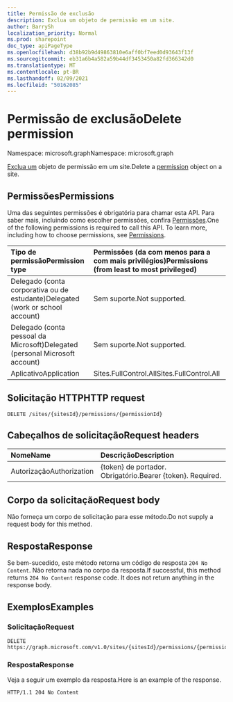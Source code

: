 ```yaml
---
title: Permissão de exclusão
description: Exclua um objeto de permissão em um site.
author: BarrySh
localization_priority: Normal
ms.prod: sharepoint
doc_type: apiPageType
ms.openlocfilehash: d38b92b9d49863810e6aff0bf7eed0d93643f13f
ms.sourcegitcommit: eb31a6b4a582a59b44df3453450a82fd366342d0
ms.translationtype: MT
ms.contentlocale: pt-BR
ms.lasthandoff: 02/09/2021
ms.locfileid: "50162085"
---
```

# <a name="delete-permission"></a><span data-ttu-id="9c6c3-103">Permissão de exclusão</span><span class="sxs-lookup"><span data-stu-id="9c6c3-103">Delete permission</span></span>
<span data-ttu-id="9c6c3-104">Namespace: microsoft.graph</span><span class="sxs-lookup"><span data-stu-id="9c6c3-104">Namespace: microsoft.graph</span></span>

<span data-ttu-id="9c6c3-105">[Exclua um](../resources/permission.md) objeto de permissão em um site.</span><span class="sxs-lookup"><span data-stu-id="9c6c3-105">Delete a [permission](../resources/permission.md) object on a site.</span></span>

## <a name="permissions"></a><span data-ttu-id="9c6c3-106">Permissões</span><span class="sxs-lookup"><span data-stu-id="9c6c3-106">Permissions</span></span>
<span data-ttu-id="9c6c3-p101">Uma das seguintes permissões é obrigatória para chamar esta API. Para saber mais, incluindo como escolher permissões, confira [Permissões](/graph/permissions-reference).</span><span class="sxs-lookup"><span data-stu-id="9c6c3-p101">One of the following permissions is required to call this API. To learn more, including how to choose permissions, see [Permissions](/graph/permissions-reference).</span></span>

|<span data-ttu-id="9c6c3-109">Tipo de permissão</span><span class="sxs-lookup"><span data-stu-id="9c6c3-109">Permission type</span></span>                        | <span data-ttu-id="9c6c3-110">Permissões (da com menos para a com mais privilégios)</span><span class="sxs-lookup"><span data-stu-id="9c6c3-110">Permissions (from least to most privileged)</span></span>
|:--------------------------------------|:-------------------------------------
|<span data-ttu-id="9c6c3-111">Delegado (conta corporativa ou de estudante)</span><span class="sxs-lookup"><span data-stu-id="9c6c3-111">Delegated (work or school account)</span></span>     | <span data-ttu-id="9c6c3-112">Sem suporte.</span><span class="sxs-lookup"><span data-stu-id="9c6c3-112">Not supported.</span></span>
|<span data-ttu-id="9c6c3-113">Delegado (conta pessoal da Microsoft)</span><span class="sxs-lookup"><span data-stu-id="9c6c3-113">Delegated (personal Microsoft account)</span></span> | <span data-ttu-id="9c6c3-114">Sem suporte.</span><span class="sxs-lookup"><span data-stu-id="9c6c3-114">Not supported.</span></span>
|<span data-ttu-id="9c6c3-115">Aplicativo</span><span class="sxs-lookup"><span data-stu-id="9c6c3-115">Application</span></span>                            | <span data-ttu-id="9c6c3-116">Sites.FullControl.All</span><span class="sxs-lookup"><span data-stu-id="9c6c3-116">Sites.FullControl.All</span></span>

## <a name="http-request"></a><span data-ttu-id="9c6c3-117">Solicitação HTTP</span><span class="sxs-lookup"><span data-stu-id="9c6c3-117">HTTP request</span></span>

<!-- {
  "blockType": "ignored"
}
-->
``` http
DELETE /sites/{sitesId}/permissions/{permissionId}
```

## <a name="request-headers"></a><span data-ttu-id="9c6c3-118">Cabeçalhos de solicitação</span><span class="sxs-lookup"><span data-stu-id="9c6c3-118">Request headers</span></span>
|<span data-ttu-id="9c6c3-119">Nome</span><span class="sxs-lookup"><span data-stu-id="9c6c3-119">Name</span></span>|<span data-ttu-id="9c6c3-120">Descrição</span><span class="sxs-lookup"><span data-stu-id="9c6c3-120">Description</span></span>|
|:---|:---|
|<span data-ttu-id="9c6c3-121">Autorização</span><span class="sxs-lookup"><span data-stu-id="9c6c3-121">Authorization</span></span>|<span data-ttu-id="9c6c3-p102">{token} de portador. Obrigatório.</span><span class="sxs-lookup"><span data-stu-id="9c6c3-p102">Bearer {token}. Required.</span></span>|

## <a name="request-body"></a><span data-ttu-id="9c6c3-124">Corpo da solicitação</span><span class="sxs-lookup"><span data-stu-id="9c6c3-124">Request body</span></span>
<span data-ttu-id="9c6c3-125">Não forneça um corpo de solicitação para esse método.</span><span class="sxs-lookup"><span data-stu-id="9c6c3-125">Do not supply a request body for this method.</span></span>

## <a name="response"></a><span data-ttu-id="9c6c3-126">Resposta</span><span class="sxs-lookup"><span data-stu-id="9c6c3-126">Response</span></span>

<span data-ttu-id="9c6c3-p103">Se bem-sucedido, este método retorna um código de resposta `204 No Content`. Não retorna nada no corpo da resposta.</span><span class="sxs-lookup"><span data-stu-id="9c6c3-p103">If successful, this method returns `204 No Content` response code. It does not return anything in the response body.</span></span>

## <a name="examples"></a><span data-ttu-id="9c6c3-129">Exemplos</span><span class="sxs-lookup"><span data-stu-id="9c6c3-129">Examples</span></span>

### <a name="request"></a><span data-ttu-id="9c6c3-130">Solicitação</span><span class="sxs-lookup"><span data-stu-id="9c6c3-130">Request</span></span>
<!-- {
  "blockType": "request",
  "name": "delete_permission"
}
-->
``` http
DELETE https://graph.microsoft.com/v1.0/sites/{sitesId}/permissions/{permissionId}
```


### <a name="response"></a><span data-ttu-id="9c6c3-131">Resposta</span><span class="sxs-lookup"><span data-stu-id="9c6c3-131">Response</span></span>
<span data-ttu-id="9c6c3-132">Veja a seguir um exemplo da resposta.</span><span class="sxs-lookup"><span data-stu-id="9c6c3-132">Here is an example of the response.</span></span> 
<!-- {
  "blockType": "response",
  "truncated": true
} -->

```http
HTTP/1.1 204 No Content
```

<!-- {
  "type": "#page.annotation",
  "section": "documentation",
  "tocPath": "Sites/Permissions/Delete site permission"
} -->
